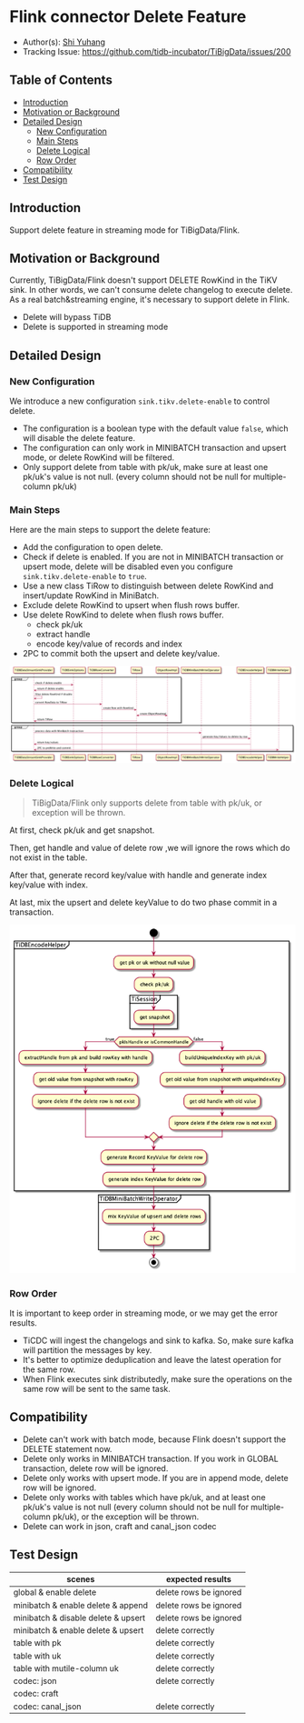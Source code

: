 # Flink connector Delete Feature

- Author(s): [Shi Yuhang](http://github.com/shiyuhang0)
- Tracking Issue: https://github.com/tidb-incubator/TiBigData/issues/200

## Table of Contents

* [Introduction](#introduction)
* [Motivation or Background](#motivation-or-background)
* [Detailed Design](#detailed-design)
  * [New Configuration](#new-configuration)
  * [Main Steps](#main-steps)
  * [Delete Logical](#delete-logical)
  * [Row Order](#row-order)
* [Compatibility](#compatibility)
* [Test Design](#test-design)

## Introduction

Support delete feature in streaming mode for TiBigData/Flink.

## Motivation or Background

Currently, TiBigData/Flink doesn't support DELETE RowKind in the TiKV sink. In other words, we can't consume delete changelog to execute delete.
As a real batch&streaming engine, it's necessary to support delete in Flink. 
- Delete will bypass TiDB
- Delete is supported in streaming mode

## Detailed Design

### New Configuration

We introduce a new configuration `sink.tikv.delete-enable` to control delete.
- The configuration is a boolean type with the default value `false`, which will disable the delete feature.
- The configuration can only work in MINIBATCH transaction and upsert mode, or delete RowKind will be filtered.
- Only support delete from table with pk/uk, make sure at least one pk/uk's value is not null. (every column should not be null for multiple-column pk/uk)

### Main Steps

Here are the main steps to support the delete feature:
- Add the configuration to open delete.
- Check if delete is enabled. If you are not in MINIBATCH transaction or upsert mode, delete will be disabled even you configure `sink.tikv.delete-enable` to `true`.
- Use a new class TiRow to distinguish between delete RowKind and insert/update RowKind in MiniBatch.
- Exclude delete RowKind to upsert when flush rows buffer.
- Use delete RowKind to delete when flush rows buffer.
  - check pk/uk
  - extract handle
  - encode key/value of records and index
- 2PC to commit both the upsert and delete key/value.

![image alt text](imgs/delete_feature/delete.png)

### Delete Logical

> TiBigData/Flink only supports delete from table with pk/uk, or exception will be thrown.

At first, check pk/uk and get snapshot.

Then, get handle and value of delete row ,we will ignore the rows which do not exist in the table.

After that, generate record key/value with handle and generate index key/value with index.

At last, mix the upsert and delete keyValue to do two phase commit in a transaction.

![image alt text](imgs/delete_feature/delete_logical.png)

### Row Order

It is important to keep order in streaming mode, or we may get the error results.
- TiCDC will ingest the changelogs and sink to kafka. So, make sure kafka will partition the messages by key.
- It's better to optimize deduplication and leave the latest operation for the same row.
- When Flink executes sink distributedly, make sure the operations on the same row will be sent to the same task.

## Compatibility

- Delete can't work with batch mode, because Flink doesn't support the DELETE statement now.
- Delete only works in MINIBATCH transaction. If you work in GLOBAL transaction, delete row will be ignored.
- Delete only works with upsert mode. If you are in append mode, delete row will be ignored.
- Delete only works with tables which have pk/uk, and at least one pk/uk's value is not null (every column should not be null for multiple-column pk/uk), or the exception will be thrown.
- Delete can work in json, craft and canal_json codec

## Test Design

| scenes                              | expected results        |
|-------------------------------------|-------------------------|
| global & enable delete              | delete rows be ignored  |
| minibatch & enable delete & append  | delete rows be ignored  |
| minibatch & disable delete & upsert | delete rows be ignored  |
| minibatch & enable delete & upsert  | delete correctly        |
| table with pk                       | delete correctly        |
| table with uk                       | delete correctly        |
| table with mutile-column uk         | delete correctly        |
| codec: json                         | delete correctly        |
| codec: craft                        |                         |
| codec: canal_json                   | delete correctly        |

